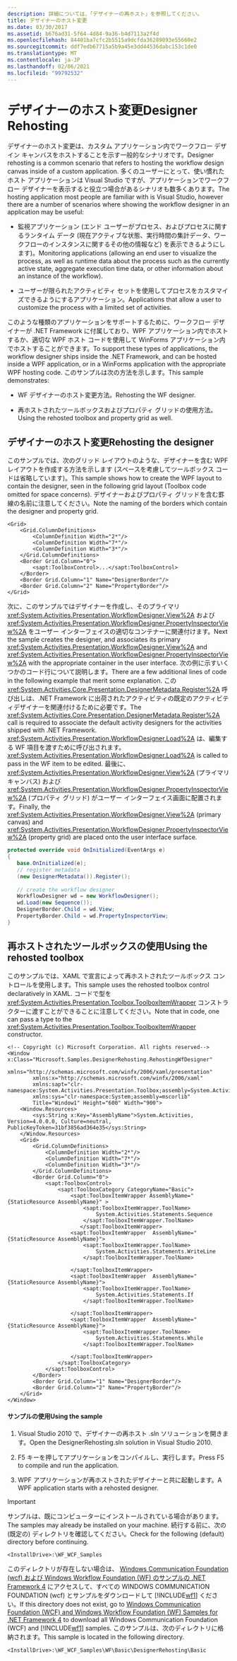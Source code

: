 ```yaml
---
description: 詳細については、「デザイナーの再ホスト」を参照してください。
title: デザイナーのホスト変更
ms.date: 03/30/2017
ms.assetid: b676ad31-5f64-4d84-9a36-b4d7113a2f4d
ms.openlocfilehash: 84401ba7cfc2b5515a9dcfda36289893e55660e2
ms.sourcegitcommit: ddf7edb67715a5b9a45e3dd44536dabc153c1de0
ms.translationtype: MT
ms.contentlocale: ja-JP
ms.lasthandoff: 02/06/2021
ms.locfileid: "99792532"
---
```

# <a name="designer-rehosting"></a><span data-ttu-id="602b0-103">デザイナーのホスト変更</span><span class="sxs-lookup"><span data-stu-id="602b0-103">Designer Rehosting</span></span>

<span data-ttu-id="602b0-104">デザイナーのホスト変更は、カスタム アプリケーション内でワークフロー デザイン キャンバスをホストすることを示す一般的なシナリオです。</span><span class="sxs-lookup"><span data-stu-id="602b0-104">Designer rehosting is a common scenario that refers to hosting the workflow design canvas inside of a custom application.</span></span> <span data-ttu-id="602b0-105">多くのユーザーにとって、使い慣れたホスト アプリケーションは Visual Studio ですが、アプリケーションでワークフロー デザイナーを表示すると役立つ場合があるシナリオも数多くあります。</span><span class="sxs-lookup"><span data-stu-id="602b0-105">The hosting application most people are familiar with is Visual Studio, however there are a number of scenarios where showing the workflow designer in an application may be useful:</span></span>  
  
- <span data-ttu-id="602b0-106">監視アプリケーション (エンド ユーザーがプロセス、およびプロセスに関するランタイム データ (現在アクティブな状態、実行時間の集計データ、ワークフローのインスタンスに関するその他の情報など) を表示できるようにします)。</span><span class="sxs-lookup"><span data-stu-id="602b0-106">Monitoring applications (allowing an end user to visualize the process, as well as runtime data about the process such as the currently active state, aggregate execution time data, or other information about an instance of the workflow).</span></span>  
  
- <span data-ttu-id="602b0-107">ユーザーが限られたアクティビティ セットを使用してプロセスをカスタマイズできるようにするアプリケーション。</span><span class="sxs-lookup"><span data-stu-id="602b0-107">Applications that allow a user to customize the process with a limited set of activities.</span></span>  
  
 <span data-ttu-id="602b0-108">このような種類のアプリケーションをサポートするために、ワークフロー デザイナーが .NET Framework に付属しており、WPF アプリケーション内でホストするか、適切な WPF ホスト コードを使用して WinForms アプリケーション内でホストすることができます。</span><span class="sxs-lookup"><span data-stu-id="602b0-108">To support these types of applications, the workflow designer ships inside the .NET Framework, and can be hosted inside a WPF application, or in a WinForms application with the appropriate WPF hosting code.</span></span> <span data-ttu-id="602b0-109">このサンプルは次の方法を示します。</span><span class="sxs-lookup"><span data-stu-id="602b0-109">This sample demonstrates:</span></span>  
  
- <span data-ttu-id="602b0-110">WF デザイナーのホスト変更方法。</span><span class="sxs-lookup"><span data-stu-id="602b0-110">Rehosting the WF designer.</span></span>  
  
- <span data-ttu-id="602b0-111">再ホストされたツールボックスおよびプロパティ グリッドの使用方法。</span><span class="sxs-lookup"><span data-stu-id="602b0-111">Using the rehosted toolbox and property grid as well.</span></span>  
  
## <a name="rehosting-the-designer"></a><span data-ttu-id="602b0-112">デザイナーのホスト変更</span><span class="sxs-lookup"><span data-stu-id="602b0-112">Rehosting the designer</span></span>  

 <span data-ttu-id="602b0-113">このサンプルでは、次のグリッド レイアウトのような、デザイナーを含む WPF レイアウトを作成する方法を示します (スペースを考慮してツールボックス コードは省略しています)。</span><span class="sxs-lookup"><span data-stu-id="602b0-113">This sample shows how to create the WPF layout to contain the designer, seen in the following grid layout (Toolbox code omitted for space concerns).</span></span> <span data-ttu-id="602b0-114">デザイナーおよびプロパティ グリッドを含む罫線の名前に注意してください。</span><span class="sxs-lookup"><span data-stu-id="602b0-114">Note the naming of the borders which contain the designer and property grid.</span></span>  
  
```xaml  
<Grid>  
    <Grid.ColumnDefinitions>  
        <ColumnDefinition Width="2*"/>  
        <ColumnDefinition Width="7*"/>  
        <ColumnDefinition Width="3*"/>  
    </Grid.ColumnDefinitions>  
    <Border Grid.Column="0">  
        <sapt:ToolboxControl>...</sapt:ToolboxControl>  
    </Border>  
    <Border Grid.Column="1" Name="DesignerBorder"/>  
    <Border Grid.Column="2" Name="PropertyBorder"/>  
</Grid>  
```  
  
 <span data-ttu-id="602b0-115">次に、このサンプルではデザイナーを作成し、そのプライマリ <xref:System.Activities.Presentation.WorkflowDesigner.View%2A> および <xref:System.Activities.Presentation.WorkflowDesigner.PropertyInspectorView%2A> をユーザー インターフェイスの適切なコンテナーに関連付けます。</span><span class="sxs-lookup"><span data-stu-id="602b0-115">Next the sample creates the designer, and associates its primary <xref:System.Activities.Presentation.WorkflowDesigner.View%2A> and <xref:System.Activities.Presentation.WorkflowDesigner.PropertyInspectorView%2A> with the appropriate container in the user interface.</span></span> <span data-ttu-id="602b0-116">次の例に示すいくつかのコード行について説明します。</span><span class="sxs-lookup"><span data-stu-id="602b0-116">There are a few additional lines of code in the following example that merit some explanation.</span></span> <span data-ttu-id="602b0-117">この <xref:System.Activities.Core.Presentation.DesignerMetadata.Register%2A> 呼び出しは、.NET Framework に出荷されたアクティビティの既定のアクティビティデザイナーを関連付けるために必要です。</span><span class="sxs-lookup"><span data-stu-id="602b0-117">The <xref:System.Activities.Core.Presentation.DesignerMetadata.Register%2A> call is required to associate the default activity designers for the activities shipped with .NET Framework.</span></span> <span data-ttu-id="602b0-118"><xref:System.Activities.Presentation.WorkflowDesigner.Load%2A> は、編集する WF 項目を渡すために呼び出されます。</span><span class="sxs-lookup"><span data-stu-id="602b0-118"><xref:System.Activities.Presentation.WorkflowDesigner.Load%2A> is called to pass in the WF item to be edited.</span></span> <span data-ttu-id="602b0-119">最後に、<xref:System.Activities.Presentation.WorkflowDesigner.View%2A> (プライマリ キャンバス) および <xref:System.Activities.Presentation.WorkflowDesigner.PropertyInspectorView%2A> (プロパティ グリッド) がユーザー インターフェイス画面に配置されます。</span><span class="sxs-lookup"><span data-stu-id="602b0-119">Finally, the <xref:System.Activities.Presentation.WorkflowDesigner.View%2A> (primary canvas) and <xref:System.Activities.Presentation.WorkflowDesigner.PropertyInspectorView%2A> (property grid) are placed onto the user interface surface.</span></span>  
  
```csharp  
protected override void OnInitialized(EventArgs e)  
{  
   base.OnInitialized(e);  
   // register metadata  
   (new DesignerMetadata()).Register();  
  
   // create the workflow designer  
   WorkflowDesigner wd = new WorkflowDesigner();  
   wd.Load(new Sequence());  
   DesignerBorder.Child = wd.View;  
   PropertyBorder.Child = wd.PropertyInspectorView;  
}  
```  
  
## <a name="using-the-rehosted-toolbox"></a><span data-ttu-id="602b0-120">再ホストされたツールボックスの使用</span><span class="sxs-lookup"><span data-stu-id="602b0-120">Using the rehosted toolbox</span></span>  

 <span data-ttu-id="602b0-121">このサンプルでは、XAML で宣言によって再ホストされたツールボックス コントロールを使用します。</span><span class="sxs-lookup"><span data-stu-id="602b0-121">This sample uses the rehosted toolbox control declaratively in XAML.</span></span> <span data-ttu-id="602b0-122">コードで型を <xref:System.Activities.Presentation.Toolbox.ToolboxItemWrapper> コンストラクターに渡すことができることに注意してください。</span><span class="sxs-lookup"><span data-stu-id="602b0-122">Note that in code, one can pass a type to the <xref:System.Activities.Presentation.Toolbox.ToolboxItemWrapper> constructor.</span></span>  
  
```xaml  
<!-- Copyright (c) Microsoft Corporation. All rights reserved-->  
<Window x:Class="Microsoft.Samples.DesignerRehosting.RehostingWfDesigner"  
        xmlns="http://schemas.microsoft.com/winfx/2006/xaml/presentation"  
        xmlns:x="http://schemas.microsoft.com/winfx/2006/xaml"  
        xmlns:sapt="clr-namespace:System.Activities.Presentation.Toolbox;assembly=System.Activities.Presentation"  
        xmlns:sys="clr-namespace:System;assembly=mscorlib"  
        Title="Window1" Height="600" Width="900">  
    <Window.Resources>  
        <sys:String x:Key="AssemblyName">System.Activities, Version=4.0.0.0, Culture=neutral, PublicKeyToken=31bf3856ad364e35</sys:String>  
    </Window.Resources>  
    <Grid>  
        <Grid.ColumnDefinitions>  
            <ColumnDefinition Width="2*"/>  
            <ColumnDefinition Width="7*"/>  
            <ColumnDefinition Width="3*"/>  
        </Grid.ColumnDefinitions>  
        <Border Grid.Column="0">  
            <sapt:ToolboxControl>  
                <sapt:ToolboxCategory CategoryName="Basic">  
                    <sapt:ToolboxItemWrapper AssemblyName="{StaticResource AssemblyName}" >  
                        <sapt:ToolboxItemWrapper.ToolName>  
                            System.Activities.Statements.Sequence  
                        </sapt:ToolboxItemWrapper.ToolName>  
                       </sapt:ToolboxItemWrapper>  
                    <sapt:ToolboxItemWrapper  AssemblyName="{StaticResource AssemblyName}">  
                        <sapt:ToolboxItemWrapper.ToolName>  
                            System.Activities.Statements.WriteLine  
                        </sapt:ToolboxItemWrapper.ToolName>  
  
                    </sapt:ToolboxItemWrapper>  
                    <sapt:ToolboxItemWrapper  AssemblyName="{StaticResource AssemblyName}">  
                        <sapt:ToolboxItemWrapper.ToolName>  
                            System.Activities.Statements.If  
                        </sapt:ToolboxItemWrapper.ToolName>  
  
                    </sapt:ToolboxItemWrapper>  
                    <sapt:ToolboxItemWrapper  AssemblyName="{StaticResource AssemblyName}">  
                        <sapt:ToolboxItemWrapper.ToolName>  
                            System.Activities.Statements.While  
                        </sapt:ToolboxItemWrapper.ToolName>  
  
                    </sapt:ToolboxItemWrapper>  
                </sapt:ToolboxCategory>  
            </sapt:ToolboxControl>  
        </Border>  
        <Border Grid.Column="1" Name="DesignerBorder"/>  
        <Border Grid.Column="2" Name="PropertyBorder"/>  
    </Grid>  
</Window>  
```  
  
#### <a name="using-the-sample"></a><span data-ttu-id="602b0-123">サンプルの使用</span><span class="sxs-lookup"><span data-stu-id="602b0-123">Using the sample</span></span>  
  
1. <span data-ttu-id="602b0-124">Visual Studio 2010 で、デザイナーの再ホスト .sln ソリューションを開きます。</span><span class="sxs-lookup"><span data-stu-id="602b0-124">Open the DesignerRehosting.sln solution in Visual Studio 2010.</span></span>  
  
2. <span data-ttu-id="602b0-125">F5 キーを押してアプリケーションをコンパイルし、実行します。</span><span class="sxs-lookup"><span data-stu-id="602b0-125">Press F5 to compile and run the application.</span></span>  
  
3. <span data-ttu-id="602b0-126">WPF アプリケーションが再ホストされたデザイナーと共に起動します。</span><span class="sxs-lookup"><span data-stu-id="602b0-126">A WPF application starts with a rehosted designer.</span></span>  
  
> [!IMPORTANT]
> <span data-ttu-id="602b0-127">サンプルは、既にコンピューターにインストールされている場合があります。</span><span class="sxs-lookup"><span data-stu-id="602b0-127">The samples may already be installed on your machine.</span></span> <span data-ttu-id="602b0-128">続行する前に、次の (既定の) ディレクトリを確認してください。</span><span class="sxs-lookup"><span data-stu-id="602b0-128">Check for the following (default) directory before continuing.</span></span>  
>
> `<InstallDrive>:\WF_WCF_Samples`  
>
> <span data-ttu-id="602b0-129">このディレクトリが存在しない場合は、 [Windows Communication Foundation (wcf) および Windows Workflow Foundation (WF) のサンプルの .NET Framework 4](https://www.microsoft.com/download/details.aspx?id=21459) にアクセスして、すべての WINDOWS COMMUNICATION FOUNDATION (wcf) とサンプルをダウンロードして [!INCLUDE[wf1](../../../../includes/wf1-md.md)] ください。</span><span class="sxs-lookup"><span data-stu-id="602b0-129">If this directory does not exist, go to [Windows Communication Foundation (WCF) and Windows Workflow Foundation (WF) Samples for .NET Framework 4](https://www.microsoft.com/download/details.aspx?id=21459) to download all Windows Communication Foundation (WCF) and [!INCLUDE[wf1](../../../../includes/wf1-md.md)] samples.</span></span> <span data-ttu-id="602b0-130">このサンプルは、次のディレクトリに格納されます。</span><span class="sxs-lookup"><span data-stu-id="602b0-130">This sample is located in the following directory.</span></span>  
>
> `<InstallDrive>:\WF_WCF_Samples\WF\Basic\DesignerRehosting\Basic`
